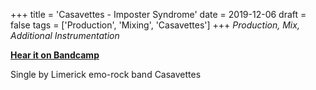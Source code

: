 +++
title = 'Casavettes - Imposter Syndrome'
date = 2019-12-06
draft = false
tags = ['Production', 'Mixing', 'Casavettes']
+++
_Production, Mix, Additional Instrumentation_

[**Hear it on Bandcamp**](https://casavettesmusic.bandcamp.com/track/imposter-syndrome)

Single by Limerick emo-rock band Casavettes